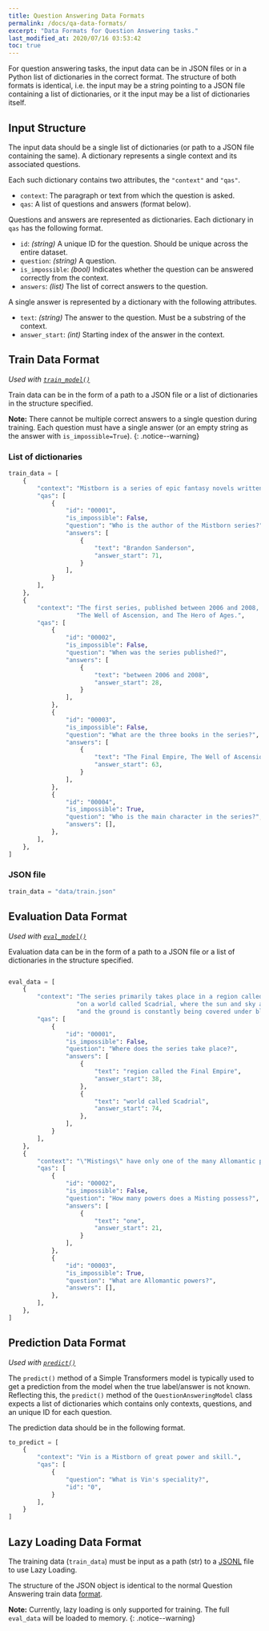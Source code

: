 ```yaml
---
title: Question Answering Data Formats
permalink: /docs/qa-data-formats/
excerpt: "Data Formats for Question Answering tasks."
last_modified_at: 2020/07/16 03:53:42
toc: true
---
```


For question answering tasks, the input data can be in JSON files or in a Python list of dictionaries in the correct format.
The structure of both formats is identical, i.e. the input may be a string pointing to a JSON file containing a list of dictionaries, or it the input may be a list of dictionaries itself.


## Input Structure

The input data should be a single list of dictionaries (or path to a JSON file containing the same). A dictionary represents a single context and its associated questions.

Each such dictionary contains two attributes, the `"context"` and `"qas"`.
- `context`: The paragraph or text from which the question is asked.
- `qas`: A list of questions and answers (format below).

Questions and answers are represented as dictionaries. Each dictionary in `qas` has the following format.
- `id`: *(string)* A unique ID for the question. Should be unique across the entire dataset.
- `question`: *(string)* A question.
- `is_impossible`: *(bool)* Indicates whether the question can be answered correctly from the context.
- `answers`: *(list)* The list of correct answers to the question.

A single answer is represented by a dictionary with the following attributes.
- `text`: *(string)* The answer to the question. Must be a substring of the context.
- `answer_start`: *(int)* Starting index of the answer in the context.


## Train Data Format

*Used with [`train_model()`](/docs/qa-model/#training-a-questionansweringmodel)*

Train data can be in the form of a path to a JSON file or a list of dictionaries in the structure specified.

**Note:** There cannot be multiple correct answers to a single question during training. Each question must have a single answer (or an empty string as the answer with `is_impossible=True`).
{: .notice--warning}


### List of dictionaries

```python
train_data = [
    {
        "context": "Mistborn is a series of epic fantasy novels written by American author Brandon Sanderson.",
        "qas": [
            {
                "id": "00001",
                "is_impossible": False,
                "question": "Who is the author of the Mistborn series?",
                "answers": [
                    {
                        "text": "Brandon Sanderson",
                        "answer_start": 71,
                    }
                ],
            }
        ],
    },
    {
        "context": "The first series, published between 2006 and 2008, consists of The Final Empire,"
                   "The Well of Ascension, and The Hero of Ages.",
        "qas": [
            {
                "id": "00002",
                "is_impossible": False,
                "question": "When was the series published?",
                "answers": [
                    {
                        "text": "between 2006 and 2008",
                        "answer_start": 28,
                    }
                ],
            },
            {
                "id": "00003",
                "is_impossible": False,
                "question": "What are the three books in the series?",
                "answers": [
                    {
                        "text": "The Final Empire, The Well of Ascension, and The Hero of Ages",
                        "answer_start": 63,
                    }
                ],
            },
            {
                "id": "00004",
                "is_impossible": True,
                "question": "Who is the main character in the series?",
                "answers": [],
            },
        ],
    },
]

```

### JSON file

```python
train_data = "data/train.json"
```


## Evaluation Data Format

*Used with [`eval_model()`](/docs/qa-model/#evaluating-a-questionansweringmodel)*

Evaluation data can be in the form of a path to a JSON file or a list of dictionaries in the structure specified.

```python

eval_data = [
    {
        "context": "The series primarily takes place in a region called the Final Empire "
                   "on a world called Scadrial, where the sun and sky are red, vegetation is brown, "
                   "and the ground is constantly being covered under black volcanic ashfalls.",
        "qas": [
            {
                "id": "00001",
                "is_impossible": False,
                "question": "Where does the series take place?",
                "answers": [
                    {
                        "text": "region called the Final Empire",
                        "answer_start": 38,
                    },
                    {
                        "text": "world called Scadrial",
                        "answer_start": 74,
                    },
                ],
            }
        ],
    },
    {
        "context": "\"Mistings\" have only one of the many Allomantic powers, while \"Mistborns\" have all the powers.",
        "qas": [
            {
                "id": "00002",
                "is_impossible": False,
                "question": "How many powers does a Misting possess?",
                "answers": [
                    {
                        "text": "one",
                        "answer_start": 21,
                    }
                ],
            },
            {
                "id": "00003",
                "is_impossible": True,
                "question": "What are Allomantic powers?",
                "answers": [],
            },
        ],
    },
]

```


## Prediction Data Format

*Used with [`predict()`](/docs/qa-model/#making-predictions-with-a-questionansweringmodel)*

The `predict()` method of a Simple Transformers model is typically used to get a prediction from the model when the true label/answer is not known. Reflecting this, the `predict()` method of the `QuestionAnsweringModel` class expects a list of dictionaries which contains only contexts, questions, and an unique ID for each question.

The prediction data should be in the following format.

```python
to_predict = [
    {
        "context": "Vin is a Mistborn of great power and skill.",
        "qas": [
            {
                "question": "What is Vin's speciality?",
                "id": "0",
            }
        ],
    }
]

```


## Lazy Loading Data Format

The training data (`train_data`) must be input as a path (str) to a [JSONL](http://jsonlines.org/) file to use Lazy Loading.

The structure of the JSON object is identical to the normal Question Answering train data [format](https://simpletransformers.ai/docs/qa-data-formats/#train-data-format).

**Note:** Currently, lazy loading is only supported for training. The full `eval_data` will be loaded to memory.
{: .notice--warning}

